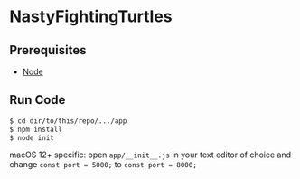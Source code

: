 # NastyFightingTurtles

## Prerequisites

- [Node](https://nodejs.dev/download)

## Run Code
```sh
$ cd dir/to/this/repo/.../app
$ npm install
$ node init
```

macOS 12+ specific: open `app/__init__.js` in your text editor of choice and change `const port = 5000;` to `const port = 8000;`